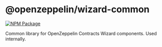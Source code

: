 # @openzeppelin/wizard-common

[![NPM Package](https://img.shields.io/npm/v/@openzeppelin/wizard-common)](https://www.npmjs.com/package/@openzeppelin/wizard-common)

Common library for OpenZeppelin Contracts Wizard components. Used internally.
